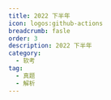 ```yaml
---
title: 2022 下半年
icon: logos:github-actions
breadcrumb: fasle
order: 3
description: 2022 下半年
category:
  - 软考
tag:
  - 真题
  - 解析 
---
```


<PDF url="https://cdn.beink.cn/Software%20Designer/subject/2022%E5%B9%B411%E6%9C%88%E8%BD%AF%E4%BB%B6%E8%AE%BE%E8%AE%A1%E5%B8%88%E4%B8%8A%E5%8D%88%E7%9C%9F%E9%A2%98%E5%8F%8A%E7%AD%94%E6%A1%88%E8%A7%A3%E6%9E%90.pdf" />


<PDF url="https://cdn.beink.cn/Software%20Designer/subject/2022%E5%B9%B411%E6%9C%88%E8%BD%AF%E4%BB%B6%E8%AE%BE%E8%AE%A1%E5%B8%88%E4%B8%8B%E5%8D%88%E7%9C%9F%E9%A2%98%E5%8F%8A%E7%AD%94%E6%A1%88%E8%A7%A3%E6%9E%90.pdf" />